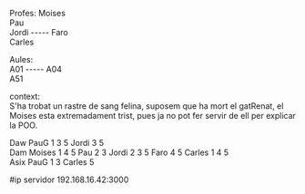 Profes:
Moises   
Pau  
Jordi  -----
Faro  
Carles  
  

Aules:  
A01       -----
A04  
A51

context:   
S'ha trobat un rastre de sang felina, suposem que ha mort el gatRenat,
el Moises esta extremadament trist, pues ja no pot fer servir de ell per
explicar la POO.   

Daw PauG 1  3 5 Jordi  3 5   
Dam Moises 1 4 5  Pau 2 3 Jordi 2 3 5 Faro 4 5 Carles 1 4 5    
Asix PauG 1 3 Carles 5   

#ip servidor
192.168.16.42:3000